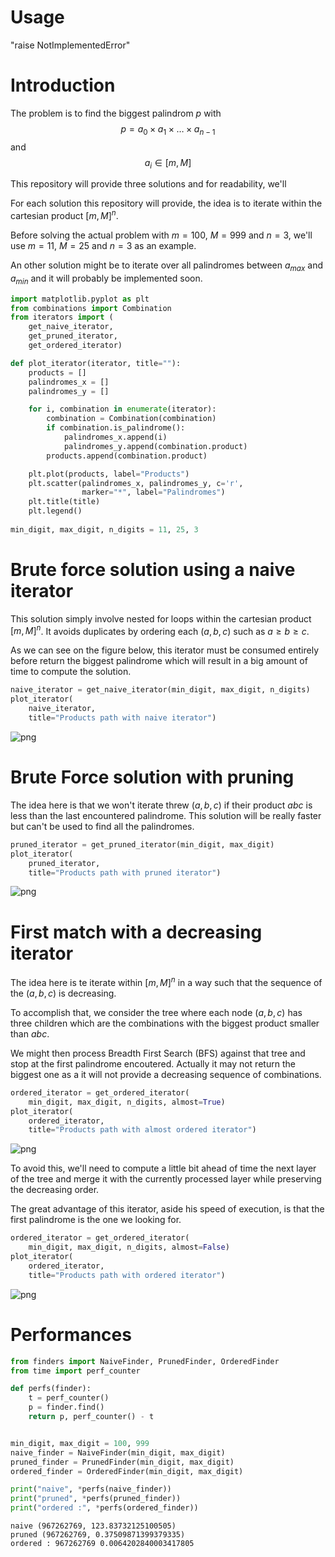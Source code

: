 # Usage
"raise NotImplementedError"

# Introduction

The problem is to find the biggest palindrom $p$ with
$$p = a_0\times a_1\times \dots \times a_{n-1}$$
and
$$a_i\in [ m, M ]$$

This repository will provide three solutions and for readability, we'll 
<!-- present them using $m=11,\ M=25$ and $n=3$. -->

For each solution this repository will provide, the idea is to iterate within the cartesian product $[ m, M ]^n$.

Before solving the actual problem with $m=100,\ M=999$ and $n=3$, we'll use $m=11,\ M=25$ and $n=3$ as an example.


An other solution might be to iterate over all palindromes between $a_{max}$ and $a_{min}$ and it will probably be implemented soon.



```python
import matplotlib.pyplot as plt
from combinations import Combination
from iterators import (
    get_naive_iterator, 
    get_pruned_iterator, 
    get_ordered_iterator)

def plot_iterator(iterator, title=""):
    products = []
    palindromes_x = []
    palindromes_y = []

    for i, combination in enumerate(iterator):
        combination = Combination(combination)
        if combination.is_palindrome():
            palindromes_x.append(i)
            palindromes_y.append(combination.product)
        products.append(combination.product)

    plt.plot(products, label="Products")
    plt.scatter(palindromes_x, palindromes_y, c='r',
                marker="*", label="Palindromes")
    plt.title(title)
    plt.legend()
    
min_digit, max_digit, n_digits = 11, 25, 3

```

# Brute force solution using a naive iterator

This solution simply involve nested for loops within the cartesian product $[ m, M ]^n$. It avoids duplicates by ordering each $(a, b, c)$ such as $a\geq b\geq c$.

As we can see on the figure below, this iterator must be consumed entirely before return the biggest palindrome which will result in a big amount of time to compute the solution.


```python
naive_iterator = get_naive_iterator(min_digit, max_digit, n_digits)
plot_iterator(
    naive_iterator,
    title="Products path with naive iterator")

```


    
![png](README_files/README_4_0.png)
    


# Brute Force solution with pruning

The idea here is that we won't iterate threw $(a, b, c)$ if their product $abc$ is less than the last encountered palindrome. 
This solution will be really faster but can't be used to find all the palindromes.


```python
pruned_iterator = get_pruned_iterator(min_digit, max_digit)
plot_iterator(
    pruned_iterator,
    title="Products path with pruned iterator")

```


    
![png](README_files/README_6_0.png)
    


# First match with a decreasing iterator

The idea here is te iterate within $[ m, M ]^n$ in a way such that the sequence of the $(a,b,c)$ is decreasing.

To accomplish that, we consider the tree where each node $(a, b, c)$ has three children which are the combinations with the biggest product smaller than $abc$.

We might then process Breadth First Search (BFS) against that tree and stop at the first palindrome encoutered. Actually it may not return the biggest one as a it will not provide a decreasing sequence of combinations.




```python
ordered_iterator = get_ordered_iterator(
    min_digit, max_digit, n_digits, almost=True)
plot_iterator(
    ordered_iterator,
    title="Products path with almost ordered iterator")


```


    
![png](README_files/README_8_0.png)
    


To avoid this, we'll need to compute a little bit ahead of time the next layer of the tree and merge it with the currently processed layer while preserving the decreasing order.

The great advantage of this iterator, aside his speed of execution, is that the first palindrome is the one we looking for.


```python
ordered_iterator = get_ordered_iterator(
    min_digit, max_digit, n_digits, almost=False)
plot_iterator(
    ordered_iterator,
    title="Products path with ordered iterator")

```


    
![png](README_files/README_10_0.png)
    


# Performances



```python
from finders import NaiveFinder, PrunedFinder, OrderedFinder
from time import perf_counter
```


```python
def perfs(finder):
    t = perf_counter()
    p = finder.find()
    return p, perf_counter() - t


min_digit, max_digit = 100, 999
naive_finder = NaiveFinder(min_digit, max_digit)
pruned_finder = PrunedFinder(min_digit, max_digit)
ordered_finder = OrderedFinder(min_digit, max_digit)

print("naive", *perfs(naive_finder))
print("pruned", *perfs(pruned_finder))
print("ordered :", *perfs(ordered_finder))

```

    naive (967262769, 123.83732125100505)
    pruned (967262769, 0.37509871399379335)
    ordered : 967262769 0.0064202840003417805

